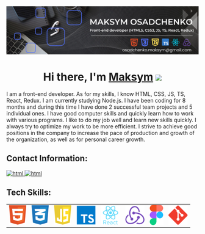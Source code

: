<img src="img/about-me.png" alt="about me"/>

<h1 align="center">Hi there, I'm <a href="[https://daniilshat.ru/](https://www.linkedin.com/in/maksym-osadchenko/)" target="_blank">Maksym</a> 
<img src="https://github.com/blackcater/blackcater/raw/main/images/Hi.gif" height="32"/></h1>

<p>I am a front-end developer. As for my skills, I know HTML, CSS, JS, TS, React, Redux.
I am currently studying Node.js.
I have been coding for 8 months and during this time I have done 2 successful team projects and 5 individual ones.
I have good computer skills and quickly learn how to work with various programs.
I like to do my job well and learn new skills quickly.
I always try to optimize my work to be more efficient.
I strive to achieve good positions in the company to increase the pace of production and growth of the organization, as well as for personal career growth.</p>

<h2>Contact Information:</h2>

<a href="https://t.me/ghost_kato">
      <img src="https://cdn.icon-icons.com/icons2/555/PNG/512/telegram_icon-icons.com_53603.png" alt="html" width="40">
    </a>         
      <a href="https://www.linkedin.com/in/maksym-osadchenko/">
      <img src="https://i.pcmag.com/imagery/reviews/05QJZocZxCTxBBzuKYOJMWZ-5.fit_scale.size_760x427.v1569472374.jpg" alt="html" width="70">
    </a>          
    
<h2>Tech Skills:</h2>
<table>
  <tr>
    <td><a href="https://www.w3.org/html/">
      <img src="img/html.svg" alt="html" width="45">
    </a></td>
    <td><a href="https://www.w3schools.com/css/">
      <img src="img/css.svg" alt="css" width="45">
    </a></td>
    <td><a href="https://developer.mozilla.org/en-US/docs/Web/JavaScript">
      <img src="img/js.svg" alt="js" width="45">
    </a></td>
    <td><a href="https://www.typescriptlang.org/">
      <img src="img/ts.svg" alt="typescript" width="50">
    </a></td>
    <td><a href="https://ru.legacy.reactjs.org/">
      <img src="img/react.svg" alt="react" width="50">
    </a></td>
    <td><a href="https://redux.js.org/">
      <img src="img/redux.svg" alt="redux" width="50">
    </a></td>
    <td><a href="https://www.figma.com/">
      <img src="img/figma.svg" alt="figma" width="35">
    </a></td>
    <td><a href="https://git-scm.com/">
      <img src="img/git.svg" alt="git" width="50">
    </a></td>
  </tr>
</table>

 
